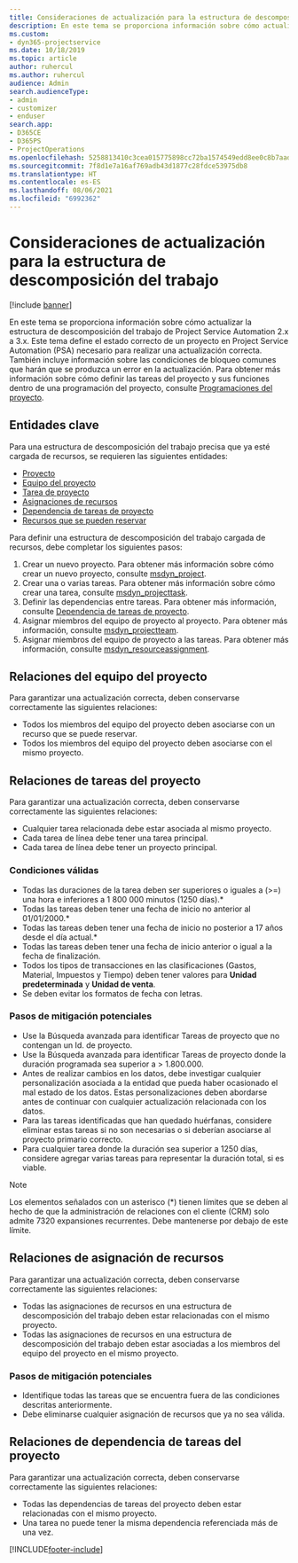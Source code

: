 ```yaml
---
title: Consideraciones de actualización para la estructura de descomposición del trabajo
description: En este tema se proporciona información sobre cómo actualizar la estructura de descomposición del trabajo de Project Service Automation 2.x a 3.x.
ms.custom:
- dyn365-projectservice
ms.date: 10/18/2019
ms.topic: article
author: ruhercul
ms.author: ruhercul
audience: Admin
search.audienceType:
- admin
- customizer
- enduser
search.app:
- D365CE
- D365PS
- ProjectOperations
ms.openlocfilehash: 5258813410c3cea015775898cc72ba1574549edd8ee0c8b7aad8c94943eb5a60
ms.sourcegitcommit: 7f8d1e7a16af769adb43d1877c28fdce53975db8
ms.translationtype: HT
ms.contentlocale: es-ES
ms.lasthandoff: 08/06/2021
ms.locfileid: "6992362"
---
```

# <a name="upgrade-considerations-for-the-work-breakdown-structure"></a>Consideraciones de actualización para la estructura de descomposición del trabajo

[!include [banner](../includes/psa-now-project-operations.md)]

En este tema se proporciona información sobre cómo actualizar la estructura de descomposición del trabajo de Project Service Automation 2.x a 3.x. Este tema define el estado correcto de un proyecto en Project Service Automation (PSA) necesario para realizar una actualización correcta. También incluye información sobre las condiciones de bloqueo comunes que harán que se produzca un error en la actualización. Para obtener más información sobre cómo definir las tareas del proyecto y sus funciones dentro de una programación del proyecto, consulte [Programaciones del proyecto](project-creating.md).

## <a name="key-entities"></a>Entidades clave
Para una estructura de descomposición del trabajo precisa que ya esté cargada de recursos, se requieren las siguientes entidades:

- [Proyecto](/dynamics365/customerengagement/on-premises/developer/entities/msdyn_project)
- [Equipo del proyecto](/dynamics365/customerengagement/on-premises/developer/entities/msdyn_projectteam)
- [Tarea de proyecto](/dynamics365/customerengagement/on-premises/developer/entities/msdyn_projecttask)
- [Asignaciones de recursos](/dynamics365/customerengagement/on-premises/developer/entities/msdyn_resourceassignment)
- [Dependencia de tareas de proyecto](/dynamics365/customerengagement/on-premises/developer/entities/msdyn_projecttaskdependency)
- [Recursos que se pueden reservar](/dynamics365/customerengagement/on-premises/developer/entities/bookableresource)

Para definir una estructura de descomposición del trabajo cargada de recursos, debe completar los siguientes pasos:

1. Crear un nuevo proyecto. Para obtener más información sobre cómo crear un nuevo proyecto, consulte [msdyn_project](/dynamics365/customerengagement/on-premises/developer/entities/msdyn_project).
2. Crear una o varias tareas. Para obtener más información sobre cómo crear una tarea, consulte [msdyn_projecttask](/dynamics365/customerengagement/on-premises/developer/entities/msdyn_projecttask).
3. Definir las dependencias entre tareas. Para obtener más información, consulte [Dependencia de tareas de proyecto](/dynamics365/customerengagement/on-premises/developer/entities/msdyn_projecttaskdependency).
4. Asignar miembros del equipo de proyecto al proyecto. Para obtener más información, consulte [msdyn_projectteam](/dynamics365/customerengagement/on-premises/developer/entities/msdyn_projectteam).
5. Asignar miembros del equipo de proyecto a las tareas. Para obtener más información, consulte [msdyn_resourceassignment](/dynamics365/customerengagement/on-premises/developer/entities/msdyn_resourceassignment).

## <a name="project-team-relationships"></a>Relaciones del equipo del proyecto

Para garantizar una actualización correcta, deben conservarse correctamente las siguientes relaciones:
- Todos los miembros del equipo del proyecto deben asociarse con un recurso que se puede reservar.
- Todos los miembros del equipo del proyecto deben asociarse con el mismo proyecto. 

## <a name="project-task-relationships"></a>Relaciones de tareas del proyecto
Para garantizar una actualización correcta, deben conservarse correctamente las siguientes relaciones:

- Cualquier tarea relacionada debe estar asociada al mismo proyecto.
- Cada tarea de línea debe tener una tarea principal.
- Cada tarea de línea debe tener un proyecto principal.

### <a name="valid-conditions"></a>Condiciones válidas

- Todas las duraciones de la tarea deben ser superiores o iguales a (>=) una hora e inferiores a 1 800 000 minutos (1250 días).*
- Todas las tareas deben tener una fecha de inicio no anterior al 01/01/2000.*
- Todas las tareas deben tener una fecha de inicio no posterior a 17 años desde el día actual.*
- Todas las tareas deben tener una fecha de inicio anterior o igual a la fecha de finalización.
- Todos los tipos de transacciones en las clasificaciones (Gastos, Material, Impuestos y Tiempo) deben tener valores para **Unidad predeterminada** y **Unidad de venta**.
- Se deben evitar los formatos de fecha con letras.

### <a name="potential-mitigation-steps"></a>Pasos de mitigación potenciales
- Use la Búsqueda avanzada para identificar Tareas de proyecto que no contengan un Id. de proyecto.
- Use la Búsqueda avanzada para identificar Tareas de proyecto donde la duración programada sea superior a > 1.800.000.
- Antes de realizar cambios en los datos, debe investigar cualquier personalización asociada a la entidad que pueda haber ocasionado el mal estado de los datos. Estas personalizaciones deben abordarse antes de continuar con cualquier actualización relacionada con los datos.
- Para las tareas identificadas que han quedado huérfanas, considere eliminar estas tareas si no son necesarias o si deberían asociarse al proyecto primario correcto.
- Para cualquier tarea donde la duración sea superior a 1250 días, considere agregar varias tareas para representar la duración total, si es viable.

> [!NOTE]
> Los elementos señalados con un asterisco (\*) tienen límites que se deben al hecho de que la administración de relaciones con el cliente (CRM) solo admite 7320 expansiones recurrentes. Debe mantenerse por debajo de este límite.

## <a name="resource-assignment-relationships"></a>Relaciones de asignación de recursos
Para garantizar una actualización correcta, deben conservarse correctamente las siguientes relaciones:

- Todas las asignaciones de recursos en una estructura de descomposición del trabajo deben estar relacionadas con el mismo proyecto.
- Todas las asignaciones de recursos en una estructura de descomposición del trabajo deben estar asociadas a los miembros del equipo del proyecto en el mismo proyecto.

### <a name="potential-mitigation-steps"></a>Pasos de mitigación potenciales
- Identifique todas las tareas que se encuentra fuera de las condiciones descritas anteriormente.  
- Debe eliminarse cualquier asignación de recursos que ya no sea válida.

## <a name="project-task-dependency-relationships"></a>Relaciones de dependencia de tareas del proyecto
Para garantizar una actualización correcta, deben conservarse correctamente las siguientes relaciones:

- Todas las dependencias de tareas del proyecto deben estar relacionadas con el mismo proyecto.
- Una tarea no puede tener la misma dependencia referenciada más de una vez.


[!INCLUDE[footer-include](../includes/footer-banner.md)]